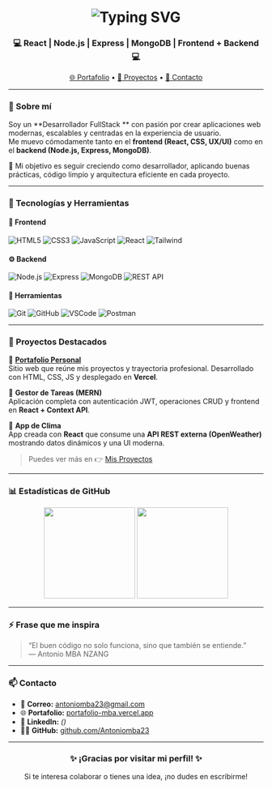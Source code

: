 <!-- Encabezado animado -->
<h1 align="center">
  <img src="https://readme-typing-svg.herokuapp.com?font=Fira+Code&pause=1000&center=true&vCenter=true&width=435&lines=%F0%9F%91%8B+Hola%2C+soy+Antonio+MBA+NZANG.;Desarrollador+FullStack+JavaScript.;Apasionado+por+la+tecnolog%C3%ADa+y+el+aprendizaje+continuo!" alt="Typing SVG" />
</h1>

<h3 align="center">💻 React | Node.js | Express | MongoDB | Frontend + Backend 💻</h3>

<p align="center">
  <a href="https://portafolio-mba.vercel.app" target="_blank">🌐 Portafolio</a> •
  <a href="https://portafolio-mba.vercel.app/proyectos.html" target="_blank">📁 Proyectos</a> •
  <a href="mailto:antoniomba.dev@gmail.com">📧 Contacto</a>
</p>

---

### 🚀 Sobre mí

Soy un **Desarrollador FullStack ** con pasión por crear aplicaciones web modernas, escalables y centradas en la experiencia de usuario.  
Me muevo cómodamente tanto en el **frontend (React, CSS, UX/UI)** como en el **backend (Node.js, Express, MongoDB)**.  

🎯 Mi objetivo es seguir creciendo como desarrollador, aplicando buenas prácticas, código limpio y arquitectura eficiente en cada proyecto.  

---

### 🧠 Tecnologías y Herramientas

#### 🎨 Frontend
![HTML5](https://img.shields.io/badge/HTML5-E34F26?style=for-the-badge&logo=html5&logoColor=white)
![CSS3](https://img.shields.io/badge/CSS3-1572B6?style=for-the-badge&logo=css3&logoColor=white)
![JavaScript](https://img.shields.io/badge/JavaScript-F7E017?style=for-the-badge&logo=javascript&logoColor=black)
![React](https://img.shields.io/badge/React-20232A?style=for-the-badge&logo=react&logoColor=61DAFB)
![Tailwind](https://img.shields.io/badge/TailwindCSS-0EA5E9?style=for-the-badge&logo=tailwindcss&logoColor=white)

#### ⚙️ Backend
![Node.js](https://img.shields.io/badge/Node.js-5FA04E?style=for-the-badge&logo=node.js&logoColor=white)
![Express](https://img.shields.io/badge/Express.js-000000?style=for-the-badge&logo=express&logoColor=white)
![MongoDB](https://img.shields.io/badge/MongoDB-4EA94B?style=for-the-badge&logo=mongodb&logoColor=white)
![REST API](https://img.shields.io/badge/API-FF6F00?style=for-the-badge&logo=fastapi&logoColor=white)

#### 🧰 Herramientas
![Git](https://img.shields.io/badge/Git-F05033?style=for-the-badge&logo=git&logoColor=white)
![GitHub](https://img.shields.io/badge/GitHub-181717?style=for-the-badge&logo=github)
![VSCode](https://img.shields.io/badge/VS%20Code-007ACC?style=for-the-badge&logo=visualstudiocode&logoColor=white)
![Postman](https://img.shields.io/badge/Postman-FF6C37?style=for-the-badge&logo=postman&logoColor=white)

---

### 💼 Proyectos Destacados

🔹 **[Portafolio Personal](https://portafolio-mba.vercel.app)**  
Sitio web que reúne mis proyectos y trayectoria profesional. Desarrollado con HTML, CSS, JS y desplegado en **Vercel**.

🔹 **Gestor de Tareas (MERN)**  
Aplicación completa con autenticación JWT, operaciones CRUD y frontend en **React + Context API**.

🔹 **App de Clima**  
App creada con **React** que consume una **API REST externa (OpenWeather)** mostrando datos dinámicos y una UI moderna.

> Puedes ver más en 👉 [Mis Proyectos](https://portafolio-mba.vercel.app/proyectos.html)

---

### 📊 Estadísticas de GitHub

<p align="center">
  <img height="180em" src="https://github-readme-stats.vercel.app/api?username=Antoniomba23&show_icons=true&theme=tokyonight&hide_border=true" />
  <img height="180em" src="https://github-readme-stats.vercel.app/api/top-langs/?username=Antoniomba23&layout=compact&theme=tokyonight&hide_border=true" />
</p>

---

### ⚡ Frase que me inspira
> “El buen código no solo funciona, sino que también se entiende.”  
> — Antonio MBA NZANG

---

### 📫 Contacto

- 📧 **Correo:** [antoniomba23@gmail.com](mailto:antoniomba23@gmail.com)  
- 🌐 **Portafolio:** [portafolio-mba.vercel.app](https://portafolio-mba.vercel.app)  
- 💼 **LinkedIn:** *()*  
- 🧑‍💻 **GitHub:** [github.com/Antoniomba23](https://github.com/Antoniomba23)

---

<h3 align="center">✨ ¡Gracias por visitar mi perfil! ✨</h3>
<p align="center">Si te interesa colaborar o tienes una idea, ¡no dudes en escribirme!</p>
